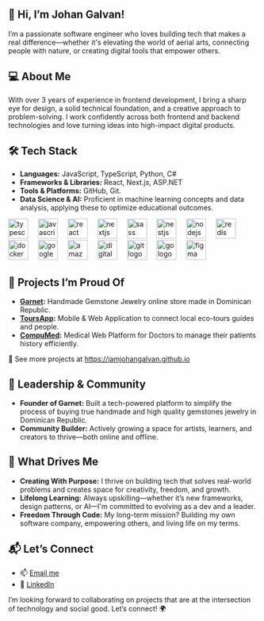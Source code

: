 ## 👋 Hi, I’m Johan Galvan!
I’m a passionate software engineer who loves building tech that makes a real difference—whether it's elevating the world of aerial arts, connecting people with nature, or creating digital tools that empower others.

## 💻 About Me
With over 3 years of experience in frontend development, I bring a sharp eye for design, a solid technical foundation, and a creative approach to problem-solving. I work confidently across both frontend and backend technologies and love turning ideas into high-impact digital products.

## 🛠️ Tech Stack
- **Languages:** JavaScript, TypeScript, Python, C#
- **Frameworks & Libraries:** React, Next.js, ASP.NET
- **Tools & Platforms:** GitHub, Git.
- **Data Science & AI:** Proficient in machine learning concepts and data analysis, applying these to optimize educational outcomes.

<div align="left">
  <img src="https://cdn.jsdelivr.net/gh/devicons/devicon/icons/typescript/typescript-original.svg" height="40" alt="typescript logo"  />
  <img width="12" />
  <img src="https://cdn.jsdelivr.net/gh/devicons/devicon/icons/javascript/javascript-original.svg" height="40" alt="javascript logo"  />
  <img width="12" />
  <img src="https://cdn.jsdelivr.net/gh/devicons/devicon/icons/react/react-original.svg" height="40" alt="react logo"  />
  <img width="12" />
  <img src="https://cdn.jsdelivr.net/gh/devicons/devicon/icons/nextjs/nextjs-original.svg" height="40" alt="nextjs logo"  />
  <img width="12" />
  <img src="https://cdn.jsdelivr.net/gh/devicons/devicon/icons/sass/sass-original.svg" height="40" alt="sass logo"  />
  <img width="12" />
  <img src="https://cdn.jsdelivr.net/gh/devicons/devicon/icons/nestjs/nestjs-original.svg" height="40" alt="nestjs logo"  />
  <img width="12" />
  <img src="https://cdn.jsdelivr.net/gh/devicons/devicon/icons/nodejs/nodejs-original.svg" height="40" alt="nodejs logo"  />
  <img width="12" />
  <img src="https://cdn.jsdelivr.net/gh/devicons/devicon/icons/redis/redis-original.svg" height="40" alt="redis logo"  />
  <img width="12" />
  <img src="https://cdn.jsdelivr.net/gh/devicons/devicon/icons/docker/docker-original.svg" height="40" alt="docker logo"  />
  <img width="12" />
  <img src="https://cdn.jsdelivr.net/gh/devicons/devicon/icons/googlecloud/googlecloud-original.svg" height="40" alt="googlecloud logo"  />
  <img width="12" />
  <img src="https://cdn.jsdelivr.net/gh/devicons/devicon/icons/amazonwebservices/amazonwebservices-line-wordmark.svg" height="40" alt="amazonwebservices logo"  />
  <img width="12" />
  <img src="https://cdn.jsdelivr.net/gh/devicons/devicon/icons/digitalocean/digitalocean-original.svg" height="40" alt="digitalocean logo"  />
  <img width="12" />
  <img src="https://cdn.jsdelivr.net/gh/devicons/devicon/icons/git/git-original.svg" height="40" alt="git logo"  />
  <img width="12" />
  <img src="https://cdn.jsdelivr.net/gh/devicons/devicon/icons/go/go-original.svg" height="40" alt="go logo"  />
  <img width="12" />
  <img src="https://cdn.jsdelivr.net/gh/devicons/devicon/icons/figma/figma-original.svg" height="40" alt="figma logo"  />
</div>

## 🚀 Projects I’m Proud Of
- **[Garnet](https://garnet.do/):** Handmade Gemstone Jewelry online store made in Dominican Republic.
- **[ToursApp](https://github.com/maryelinv/travelo-site):** Mobile & Web Application to connect local eco-tours guides and people.
- **[CompuMed](https://github.com/maryelinv/compu-med-site):** Medical Web Platform for Doctors to manage their patients history efficiently.

🔗 See more projects at https://iamjohangalvan.github.io

## 🌟 Leadership & Community
- **Founder of Garnet:** Built a tech-powered platform to simplify the process of buying true handmade and high quality gemstones jewelry in Dominican Republic.
- **Community Builder:** Actively growing a space for artists, learners, and creators to thrive—both online and offline.

## 🎯 What Drives Me
- **Creating With Purpose:** I thrive on building tech that solves real-world problems and creates space for creativity, freedom, and growth.
- **Lifelong Learning:** Always upskilling—whether it’s new frameworks, design patterns, or AI—I'm committed to evolving as a dev and a leader.
- **Freedom Through Code:** My long-term mission? Building my own software company, empowering others, and living life on my terms.

## 📬 Let’s Connect
- 📫 [Email me](mailto:iamjohangalvan@gmail.com)
- 🔗 [LinkedIn](https://www.linkedin.com/in/iamjohangalvan/)

I’m looking forward to collaborating on projects that are at the intersection of technology and social good. Let’s connect! 🌍
